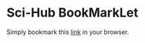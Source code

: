 # Sci-Hub BookMarkLet

Simply bookmark this [link](javascript:github.com/maxibor/scihub_bookmarklet/raw/master/replace_doi.js) in your browser.
